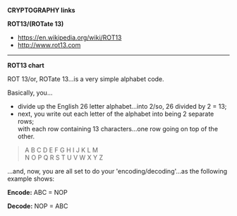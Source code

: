 **CRYPTOGRAPHY links**

**ROT13/(ROTate 13)**
* https://en.wikipedia.org/wiki/ROT13  
* http://www.rot13.com  

-----

**ROT13 chart**

ROT 13/or, ROTate 13...is a very simple alphabet code.

Basically, you...

- divide up the English 26 letter alphabet...into 2/so, 26 divided by 2 = 13;
- next, you write out each letter of the alphabet into being 2 separate rows;    
  with each row containing 13 characters...one row going on top of the other.

> A B C D E F G H I J K L M  
> N O P Q R S T U V W X Y Z

...and, now, you are all set to do your 'encoding/decoding'...as the following example shows:

**Encode:** ABC = NOP

**Decode:** NOP = ABC

